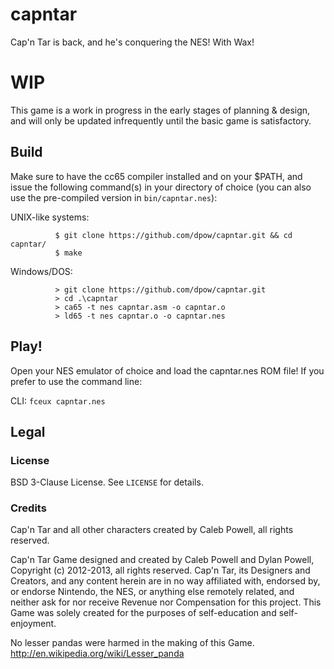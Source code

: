 capntar
=======

Cap'n Tar is back, and he's conquering the NES! With Wax!

# WIP

This game is a work in progress in the early stages of planning & design, and will only be updated infrequently until the basic game is satisfactory.

Build
-----

Make sure to have the cc65 compiler installed and on your $PATH, and issue the following command(s) in your directory of choice (you can also use the pre-compiled version in `bin/capntar.nes`):

UNIX-like systems:  

              $ git clone https://github.com/dpow/capntar.git && cd capntar/
              $ make

Windows/DOS:  

              > git clone https://github.com/dpow/capntar.git
              > cd .\capntar
              > ca65 -t nes capntar.asm -o capntar.o
              > ld65 -t nes capntar.o -o capntar.nes

Play!
-----
Open your NES emulator of choice and load the capntar.nes ROM file! If you prefer to use the command line:

CLI:  `fceux capntar.nes`

Legal
-----

### License

BSD 3-Clause License. See `LICENSE` for details.

### Credits

Cap'n Tar and all other characters created by Caleb Powell, all rights reserved.

Cap'n Tar Game designed and created by Caleb Powell and Dylan Powell, Copyright (c) 2012-2013, all rights reserved.
Cap'n Tar, its Designers and Creators, and any content herein are in no way affiliated with, endorsed by, or endorse Nintendo, the NES, or anything else remotely related, and neither ask for nor receive Revenue nor Compensation for this project. This Game was solely created for the purposes of self-education and self-enjoyment.

No lesser pandas were harmed in the making of this Game. http://en.wikipedia.org/wiki/Lesser_panda
